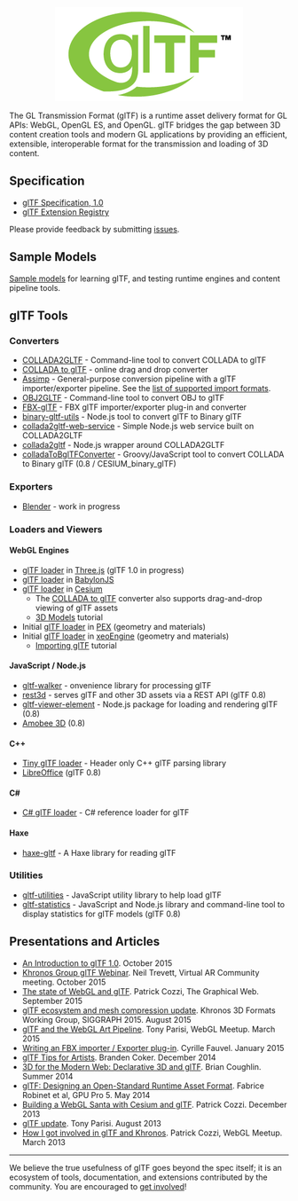 <p align="center">
<img src="specification/figures/gltf.png" />
</p>

The GL Transmission Format (glTF) is a runtime asset delivery format for GL APIs: WebGL, OpenGL ES, and OpenGL.  glTF bridges the gap between 3D content creation tools and modern GL applications by providing an efficient, extensible, interoperable format for the transmission and loading of 3D content.

## Specification

* [glTF Specification, 1.0](specification/README.md)
* [glTF Extension Registry](extensions/README.md)

Please provide feedback by submitting [issues](https://github.com/KhronosGroup/glTF/issues).

## Sample Models

[Sample models](sampleModels/README.md) for learning glTF, and testing runtime engines and content pipeline tools.

## glTF Tools

### Converters

* [COLLADA2GLTF](https://github.com/KhronosGroup/glTF/wiki/converter) - Command-line tool to convert COLLADA to glTF
* [COLLADA to glTF](http://cesiumjs.org/convertmodel.html) - online drag and drop converter
* [Assimp](http://www.assimp.org/) - General-purpose conversion pipeline with a glTF importer/exporter pipeline. See the [list of supported import formats](https://github.com/assimp/assimp#supported-file-formats).
* [OBJ2GLTF](https://github.com/AnalyticalGraphicsInc/OBJ2GLTF) - Command-line tool to convert OBJ to glTF
* [FBX-glTF](https://github.com/cyrillef/FBX-glTF) - FBX glTF importer/exporter plug-in and converter
* [binary-gltf-utils](https://github.com/Qantas94Heavy/binary-gltf-utils) - Node.js tool to convert glTF to Binary glTF
* [collada2gltf-web-service](https://github.com/AnalyticalGraphicsInc/collada2gltf-web-service) - Simple Node.js web service built on COLLADA2GLTF
* [collada2gltf](https://www.npmjs.com/package/collada2gltf) - Node.js wrapper around COLLADA2GLTF
* [colladaToBglTFConverter](https://github.com/virtualcitySYSTEMS/colladaToBglTFConverter) - Groovy/JavaScript tool to convert COLLADA to Binary glTF (0.8 / CESIUM_binary_glTF)

### Exporters

* [Blender](https://github.com/Kupoman/blendergltf) - work in progress

### Loaders and Viewers

#### WebGL Engines

* [glTF loader](https://github.com/mrdoob/three.js/tree/master/examples/js/loaders/gltf) in [Three.js](http://threejs.org/) (glTF 1.0 in progress)
* [glTF loader](https://github.com/BabylonJS/Babylon.js/tree/master/loaders/glTF) in [BabylonJS](http://babylonjs.com/)
* [glTF loader](https://github.com/AnalyticalGraphicsInc/cesium/blob/master/Source/Scene/Model.js) in [Cesium](http://cesiumjs.org/)
   * The [COLLADA to glTF](http://cesiumjs.org/convertmodel.html) converter also supports drag-and-drop viewing of glTF assets
   * [3D Models](https://cesiumjs.org/tutorials/3D-Models-Tutorial/) tutorial
* Initial [glTF loader](https://github.com/pex-gl/pex-gltf) in [PEX](http://vorg.github.io/pex/) (geometry and materials)
* Initial [glTF loader](https://github.com/xeolabs/xeoengine/tree/master/src/importing/gltf) in [xeoEngine](http://xeoengine.org/) (geometry and materials)
   * [Importing glTF](https://github.com/xeolabs/xeoengine/wiki/Importing-glTF) tutorial

#### JavaScript / Node.js

* [gltf-walker](https://github.com/ksons/gltf-walker) - onvenience library for processing glTF
* [rest3d](https://github.com/amd/rest3d) - serves glTF and other 3D assets via a REST API (glTF 0.8)
* [gltf-viewer-element](https://www.npmjs.com/package/gltf-viewer-element) - Node.js package for loading and rendering glTF (0.8)
* [Amobee 3D](http://amobee3d.s3.amazonaws.com/ads/Amobee3D_AdList.html) (0.8)

#### C++

* [Tiny glTF loader](https://github.com/syoyo/tinygltfloader) - Header only C++ glTF parsing library
* [LibreOffice](http://zolnaitamas.blogspot.com/2014/08/3d-models-in-impress-libreoffice-43.html) (glTF 0.8)

#### C# #

* [C# glTF loader](https://github.com/KhronosGroup/glTF/tree/master/loaders/CSharp) - C# reference loader for glTF

#### Haxe

* [haxe-gltf](https://github.com/FuzzyWuzzie/haxe-gltf) - A Haxe library for reading glTF

### Utilities

* [gltf-utilities](https://github.com/AnalyticalGraphicsInc/gltf-utilities) - JavaScript utility library to help load glTF
* [gltf-statistics](https://github.com/AnalyticalGraphicsInc/gltf-statistics) - JavaScript and Node.js library and command-line tool to display statistics for glTF models (glTF 0.8)

## Presentations and Articles

* [An Introduction to glTF 1.0](https://www.khronos.org/assets/uploads/developers/library/overview/glTF-1.0-Introduction-Oct15.pdf). October 2015
* [Khronos Group glTF Webinar](https://www.youtube.com/watch?v=YXPeh2hy6Tc). Neil Trevett, Virtual AR Community meeting. October 2015
* [The state of WebGL and glTF](https://www.khronos.org/assets/uploads/developers/library/2015-graphical-web/WebGL-and-glTF-Graphical-Web_Sep15.pdf). Patrick Cozzi, The Graphical Web. September 2015
* [glTF ecosystem and mesh compression update](https://www.khronos.org/webgl/wiki_1_15/images/GlTF_Update_SIGGRAPH_Aug15.pdf). Khronos 3D Formats Working Group, SIGGRAPH 2015. August 2015
* [glTF and the WebGL Art Pipeline](http://www.slideshare.net/auradeluxe/gltf-and-the-webgl-art-pipeline-march-2015). Tony Parisi, WebGL Meetup. March 2015
* [Writing an FBX importer / Exporter plug-in](http://around-the-corner.typepad.com/adn/2015/01/writing-an-fbx-importer-exporter-plug-in.html). Cyrille Fauvel. January 2015
* [glTF Tips for Artists](http://cesiumjs.org/2014/12/15/glTF-Tips-for-Artists/). Branden Coker. December 2014
* [3D for the Modern Web: Declarative 3D and glTF](http://mason.gmu.edu/~bcoughl2/cs752/). Brian Coughlin. Summer 2014
* [glTF: Designing an Open-Standard Runtime Asset Format](https://books.google.com/books?id=uIDSBQAAQBAJ&pg=PA375&lpg=PA375&dq=%22Designing+an+Open-Standard+Runtime+Asset+Format%22&source=bl&ots=XLLQ_9piKe&sig=rwLmjPbxN3p5LMYBzf-LGoAJtgs&hl=en&sa=X&ved=0CCkQ6AEwAmoVChMI5bTKlJ3MyAIVBqMeCh012ggk). Fabrice Robinet et al, GPU Pro 5. May 2014
* [Building a WebGL Santa with Cesium and glTF](http://cesiumjs.org/2013/12/23/Building-A-WebGL-Santa-with-Cesium-and-glTF/). Patrick Cozzi. December 2013
* [glTF update](http://www.slideshare.net/auradeluxe/gltf-update-with-tony-parisi). Tony Parisi. August 2013
* [How I got involved in glTF and Khronos](http://blog.virtualglobebook.com/2013/03/how-i-got-involved-in-gltf-and-khronos.html). Patrick Cozzi, WebGL Meetup. March 2013

---

We believe the true usefulness of glTF goes beyond the spec itself; it is an ecosystem of tools, documentation, and extensions contributed by the community.  You are encouraged to [get involved](https://github.com/KhronosGroup/glTF/issues/456)!
